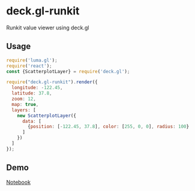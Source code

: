 # deck.gl-runkit
Runkit value viewer using deck.gl

## Usage
```js
require('luma.gl');
require('react');
const {ScatterplotLayer} = require('deck.gl');

require("deck.gl-runkit").render({
  longitude: -122.45,
  latitude: 37.8,
  zoom: 12,
  map: true,
  layers: [
    new ScatterplotLayer({
      data: [
        {position: [-122.45, 37.8], color: [255, 0, 0], radius: 100}
      ]
    })
  ]
});
```

## Demo
[Notebook](https://runkit.com/pessimistress/deck-gl-playground#)
